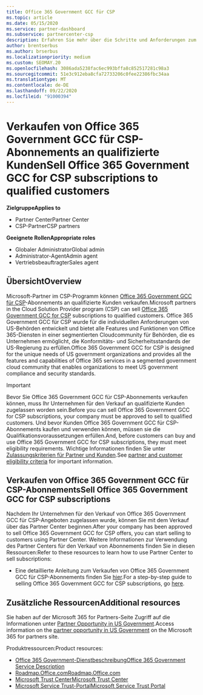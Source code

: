 ```yaml
---
title: Office 365 Government GCC für CSP
ms.topic: article
ms.date: 05/15/2020
ms.service: partner-dashboard
ms.subservice: partnercenter-csp
description: Erfahren Sie mehr über die Schritte und Anforderungen zum verkaufen von Abonnements für Office 365 Government gcc für CSP an qualifizierte USA Government-Kunden oder-Auftragnehmer.
author: brentserbus
ms.author: brserbus
ms.localizationpriority: medium
ms.custom: SEOMAY.20
ms.openlocfilehash: 3086ada5238fac6ec993bffa8c852517281c98a3
ms.sourcegitcommit: 51e3c912eba8cfa72733206c0fee22386fbc34aa
ms.translationtype: MT
ms.contentlocale: de-DE
ms.lasthandoff: 09/22/2020
ms.locfileid: "91000394"
---
```

# <a name="sell-office-365-government-gcc-for-csp-subscriptions-to-qualified-customers"></a><span data-ttu-id="834cf-103">Verkaufen von Office 365 Government GCC für CSP-Abonnements an qualifizierte Kunden</span><span class="sxs-lookup"><span data-stu-id="834cf-103">Sell Office 365 Government GCC for CSP subscriptions to qualified customers</span></span>

<span data-ttu-id="834cf-104">**Zielgruppe**</span><span class="sxs-lookup"><span data-stu-id="834cf-104">**Applies to**</span></span>

- <span data-ttu-id="834cf-105">Partner Center</span><span class="sxs-lookup"><span data-stu-id="834cf-105">Partner Center</span></span>
- <span data-ttu-id="834cf-106">CSP-Partner</span><span class="sxs-lookup"><span data-stu-id="834cf-106">CSP partners</span></span>

<span data-ttu-id="834cf-107">**Geeignete Rollen**</span><span class="sxs-lookup"><span data-stu-id="834cf-107">**Appropriate roles**</span></span>

- <span data-ttu-id="834cf-108">Globaler Administrator</span><span class="sxs-lookup"><span data-stu-id="834cf-108">Global admin</span></span>
- <span data-ttu-id="834cf-109">Administrator-Agent</span><span class="sxs-lookup"><span data-stu-id="834cf-109">Admin agent</span></span>
- <span data-ttu-id="834cf-110">Vertriebsbeauftragter</span><span class="sxs-lookup"><span data-stu-id="834cf-110">Sales agent</span></span>

## <a name="overview"></a><span data-ttu-id="834cf-111">Übersicht</span><span class="sxs-lookup"><span data-stu-id="834cf-111">Overview</span></span>

<span data-ttu-id="834cf-112">Microsoft-Partner im CSP-Programm können [Office 365 Government GCC für CSP](https://www.microsoft.com/microsoft-365/partners/governmentforCSP)-Abonnements an qualifizierte Kunden verkaufen.</span><span class="sxs-lookup"><span data-stu-id="834cf-112">Microsoft partners in the Cloud Solution Provider program (CSP) can sell [Office 365 Government GCC for CSP](https://www.microsoft.com/microsoft-365/partners/governmentforCSP) subscriptions to qualified customers.</span></span> <span data-ttu-id="834cf-113">Office 365 Government GCC für CSP wurde für die individuellen Anforderungen von US-Behörden entwickelt und bietet alle Features und Funktionen von Office 365-Diensten in einer segmentierten Cloudcommunity für Behörden, die es Unternehmen ermöglicht, die Konformitäts- und Sicherheitsstandards der US-Regierung zu erfüllen.</span><span class="sxs-lookup"><span data-stu-id="834cf-113">Office 365 Government GCC for CSP is designed for the unique needs of US government organizations and provides all the features and capabilities of Office 365 services in a segmented government cloud community that enables organizations to meet US government compliance and security standards.</span></span> 

>[!IMPORTANT] 
><span data-ttu-id="834cf-114">Bevor Sie Office 365 Government GCC für CSP-Abonnements verkaufen können, muss Ihr Unternehmen für den Verkauf an qualifizierte Kunden zugelassen worden sein.</span><span class="sxs-lookup"><span data-stu-id="834cf-114">Before you can sell Office 365 Government GCC for CSP subscriptions, your company must be approved to sell to qualified customers.</span></span> <span data-ttu-id="834cf-115">Und bevor Kunden Office 365 Government GCC für CSP-Abonnements kaufen und verwenden können, müssen sie die Qualifikationsvoraussetzungen erfüllen.</span><span class="sxs-lookup"><span data-stu-id="834cf-115">And, before customers can buy and use Office 365 Government GCC for CSP subscriptions, they must meet eligibility requirements.</span></span> <span data-ttu-id="834cf-116">Wichtige Informationen finden Sie unter [Zulassungskriterien für Partner und Kunden](csp-gcc-validate.md).</span><span class="sxs-lookup"><span data-stu-id="834cf-116">See [partner and customer eligibility criteria](csp-gcc-validate.md) for important information.</span></span>


## <a name="sell-office-365-government-gcc-for-csp-subscriptions"></a><span data-ttu-id="834cf-117">Verkaufen von Office 365 Government GCC für CSP-Abonnements</span><span class="sxs-lookup"><span data-stu-id="834cf-117">Sell Office 365 Government GCC for CSP subscriptions</span></span>

<span data-ttu-id="834cf-118">Nachdem Ihr Unternehmen für den Verkauf von Office 365 Government GCC für CSP-Angeboten zugelassen wurde, können Sie mit dem Verkauf über das Partner Center beginnen.</span><span class="sxs-lookup"><span data-stu-id="834cf-118">After your company has been approved to sell Office 365 Government GCC for CSP offers, you can start selling to customers using Partner Center.</span></span> <span data-ttu-id="834cf-119">Weitere Informationen zur Verwendung des Partner Centers für den Verkauf von Abonnements finden Sie in diesen Ressourcen:</span><span class="sxs-lookup"><span data-stu-id="834cf-119">Refer to these resources to learn how to use Partner Center to sell subscriptions:</span></span> 

-   <span data-ttu-id="834cf-120">Eine detaillierte Anleitung zum Verkaufen von Office 365 Government GCC für CSP-Abonnements finden Sie [hier](https://go.microsoft.com/fwlink/?linkid=2007323).</span><span class="sxs-lookup"><span data-stu-id="834cf-120">For a step-by-step guide to selling Office 365 Government GCC for CSP subscriptions, go [here](https://go.microsoft.com/fwlink/?linkid=2007323).</span></span>  


## <a name="additional-resources"></a><span data-ttu-id="834cf-121">Zusätzliche Ressourcen</span><span class="sxs-lookup"><span data-stu-id="834cf-121">Additional resources</span></span>

<span data-ttu-id="834cf-122">Sie haben auf der Microsoft 365 for Partners-Seite Zugriff auf die Informationen unter [Partner Opportunity in US Government](https://www.microsoft.com/microsoft-365/partners/governmentforCSP).</span><span class="sxs-lookup"><span data-stu-id="834cf-122">Access information on the [partner opportunity in US Government](https://www.microsoft.com/microsoft-365/partners/governmentforCSP) on the Microsoft 365 for partners site.</span></span>

<span data-ttu-id="834cf-123">Produktressourcen:</span><span class="sxs-lookup"><span data-stu-id="834cf-123">Product resources:</span></span>

- [<span data-ttu-id="834cf-124">Office 365 Government-Dienstbeschreibung</span><span class="sxs-lookup"><span data-stu-id="834cf-124">Office 365 Government Service Description</span></span>](/office365/servicedescriptions/office-365-platform-service-description/office-365-us-government/office-365-us-government)
- [<span data-ttu-id="834cf-125">Roadmap.Office.com</span><span class="sxs-lookup"><span data-stu-id="834cf-125">Roadmap.Office.com</span></span>](https://products.office.com/business/office-365-roadmap)
- [<span data-ttu-id="834cf-126">Microsoft Trust Center</span><span class="sxs-lookup"><span data-stu-id="834cf-126">Microsoft Trust Center</span></span>](https://www.microsoft.com/TrustCenter/)
- [<span data-ttu-id="834cf-127">Microsoft Service Trust-Portal</span><span class="sxs-lookup"><span data-stu-id="834cf-127">Microsoft Service Trust Portal</span></span>](https://aka.ms/STP)